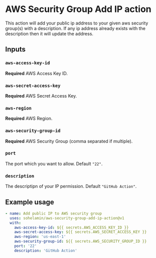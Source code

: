 # AWS Security Group Add IP action

This action will add your public ip address to your given aws security group(s) with a description.
If any ip address already exists with the description then it will update the address.

## Inputs

### `aws-access-key-id`

**Required** AWS Access Key ID.

### `aws-secret-access-key`

**Required** AWS Secret Access Key.

### `aws-region`

**Required** AWS Region.

### `aws-security-group-id`

**Required** AWS Security Group (comma separated if multiple).

### `port`

The port which you want to allow. Default `"22"`.

### `description`

The descriptipn of your IP permission. Default `"GitHub Action"`.

## Example usage
```yaml
- name: Add public IP to AWS security group
  uses: sohelamin/aws-security-group-add-ip-action@v1
  with:
    aws-access-key-id: ${{ secrets.AWS_ACCESS_KEY_ID }}
    aws-secret-access-key: ${{ secrets.AWS_SECRET_ACCESS_KEY }}
    aws-region: 'us-east-1'
    aws-security-group-id: ${{ secrets.AWS_SECURITY_GROUP_ID }}
    port: '22'
    description: 'GitHub Action'
```
